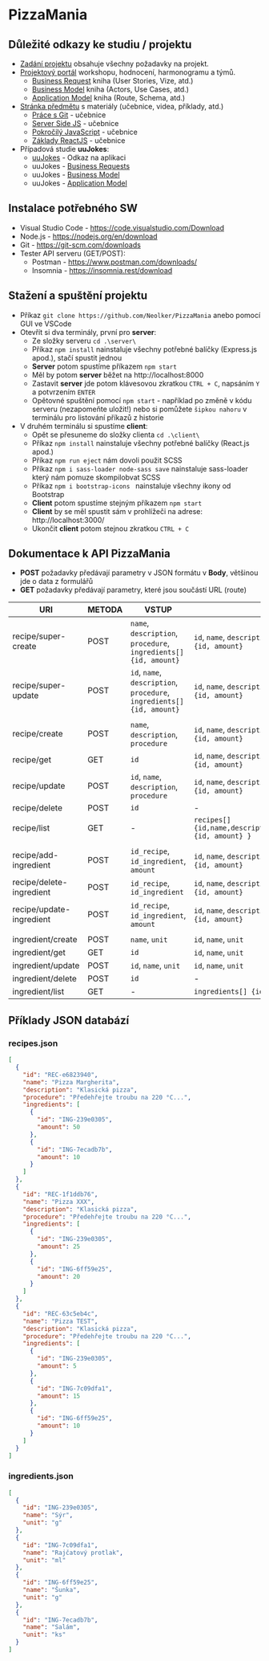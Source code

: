 # PizzaMania
## Důležité odkazy ke studiu / projektu
- [Zadání projektu](https://uuapp.plus4u.net/uu-dockit-maing02/4e68298f1658473e9bf5692272883290/document?documentId=63e66c5ad42df5003627e3d6) obsahuje všechny požadavky na projekt.
- [Projektový portál](https://uuapp.plus4u.net/uu-dockit-maing02/4e68298f1658473e9bf5692272883290/document?documentId=63e670ee46a3400036cf3231) workshopu, hodnocení, harmonogramu a týmů.
  - [Business Request](https://uuapp.plus4u.net/uu-bookkit-maing01/a994a2a988ee43d6ae7dcabf0d5b9f43/book/page?code=userStories) kniha (User Stories, Vize, atd.)
  - [Business Model](https://uuapp.plus4u.net/uu-bookkit-maing01/6a1fdf0c62714fd6ac143a8844f7495f/book/page?code=home) kniha (Actors, Use Cases, atd.)
  - [Application Model](https://uuapp.plus4u.net/uu-bookkit-maing01/d1b6a9636f904eca90ce86bb5258495d/book/page?code=home) kniha (Route, Schema, atd.)
- [Stránka předmětu](https://unicornuniversity.net/cs/cloud-application-architecture) s materiály (učebnice, videa, příklady, atd.)
  - [Práce s Git](https://uuapp.plus4u.net/uu-bookkit-maing01/92f4b54768304fd8a1088fadab560d53/book/page?code=welcome) - učebnice
  - [Server Side JS](https://uuapp.plus4u.net/uu-bookkit-maing01/37bcb632a07543e58625add6221ffafd/book/page?code=home) - učebnice
  - [Pokročilý JavaScript](https://uuapp.plus4u.net/uu-bookkit-maing01/36a8aef298b44a5bb1f1be2389146e9b/book/page?code=home) - učebnice
  - [Základy ReactJS](https://uuapp.plus4u.net/uu-bookkit-maing01/861481b4b8974cda8569b998eefad53c/book/page?code=home) - učebnice
- Případová studie **uuJokes**:
  - [uuJokes](https://uuapp.plus4u.net/uu-jokes-maing01/4ef6a7b01b5942ecbfb925b249af987f/jokes) - Odkaz na aplikaci
  - uuJokes - [Business Requests](https://uuapp.plus4u.net/uu-bookkit-maing01/a04c8463649b425fb8b46076c0c5e5d0/book/page?code=home)
  - uuJokes - [Business Model](https://uuapp.plus4u.net/uu-bookkit-maing01/a129e74e3bcc4fe4a4a95f5e4bb494ed/book/page?code=home)
  - uuJokes - [Application Model](https://uuapp.plus4u.net/uu-bookkit-maing01/71f8d7b5cfdc4336b0abfe47b3cb237b/book/page?code=home)

## Instalace potřebného SW
- Visual Studio Code - https://code.visualstudio.com/Download
- Node.js - https://nodejs.org/en/download
- Git - https://git-scm.com/downloads
- Tester API serveru (GET/POST):
  - Postman - https://www.postman.com/downloads/
  - Insomnia - https://insomnia.rest/download

## Stažení a spuštění projektu
- Příkaz `git clone https://github.com/Neolker/PizzaMania` anebo pomocí GUI ve VSCode
- Otevřít si dva terminály, první pro **server**:
  - Ze složky serveru `cd .\server\`
  - Příkaz `npm install` nainstaluje všechny potřebné balíčky (Express.js apod.), stačí spustit jednou
  - **Server** potom spustíme příkazem `npm start`
  - Měl by potom **server** běžet na http://localhost:8000
  - Zastavit **server** jde potom klávesovou zkratkou `CTRL + C`, napsáním `Y` a potvrzením `ENTER`
  - Opětovné spuštění pomocí `npm start` - například po změně v kódu serveru (nezapomeňte uložit!) nebo si pomůžete `šipkou nahoru` v terminálu pro listování příkazů z historie
- V druhém terminálu si spustíme **client**:
  - Opět se přesuneme do složky clienta  `cd .\client\`
  - Příkaz `npm install` nainstaluje všechny potřebné balíčky (React.js apod.)
  - Příkaz `npm run eject` nám dovoli použit SCSS
  - Příkaz `npm i sass-loader node-sass save` nainstaluje sass-loader který nám pomuze skompilobvat SCSS
  - Příkaz `npm i bootstrap-icons ` nainstaluje všechny ikony od Bootstrap
  - **Client** potom spustíme stejným příkazem `npm start`
  - **Client** by se měl spustit sám v prohlížeči na adrese: http://localhost:3000/
  - Ukončit **client** potom stejnou zkratkou `CTRL + C`

## Dokumentace k API PizzaMania

- **POST** požadavky předávají parametry v JSON formátu v **Body**, většinou jde o data z formulářů
- **GET** požadavky předávají parametry, které jsou součástí URL (route)
                                        
| URI                      | METODA | VSTUP                                                                  | VÝSTUP                                                                  |
| ------------------------ | ------ | ---------------------------------------------------------------------- | ----------------------------------------------------------------------- |
| recipe/super-create      | POST   | `name`, `description`, `procedure`, `ingredients[] {id, amount}`       | `id`,  `name`, `description`, `procedure`, `ingredients[] {id, amount}` |
| recipe/super-update      | POST   | `id`, `name`, `description`, `procedure`, `ingredients[] {id, amount}` | `id`,  `name`, `description`, `procedure`, `ingredients[] {id, amount}` |
|                          |        |                                                                        |                                                                         |
| recipe/create            | POST   | `name`, `description`, `procedure`                                     | `id`,  `name`, `description`, `procedure`, `ingredients[] {id, amount}` |
| recipe/get               | GET    | `id`                                                                   | `id`,  `name`, `description`, `procedure`, `ingredients[] {id, amount}` |
| recipe/update            | POST   | `id`, `name`, `description`, `procedure`                               | `id`,  `name`, `description`, `procedure`, `ingredients[] {id, amount}` |
| recipe/delete            | POST   | `id`                                                                   | -                                                                       |
| recipe/list              | GET    | -                                                                      | `recipes[] {id,name,description,procedure,ingredients[] {id, amount} }` |
|                          |        |                                                                        |                                                                         |
| recipe/add-ingredient    | POST   | `id_recipe`, `id_ingredient`, `amount`                                 | `id`,  `name`, `description`, `procedure`, `ingredients[] {id, amount}` |
| recipe/delete-ingredient | POST   | `id_recipe`, `id_ingredient`                                           | `id`,  `name`, `description`, `procedure`, `ingredients[] {id, amount}` |
| recipe/update-ingredient | POST   | `id_recipe`, `id_ingredient`, `amount`                                 | `id`,  `name`, `description`, `procedure`, `ingredients[] {id, amount}` |
|                          |        |                                                                        |                                                                         |
| ingredient/create        | POST   | `name`, `unit`                                                         | `id`, `name`, `unit`                                                    |
| ingredient/get           | GET    | `id`                                                                   | `id`, `name`, `unit`                                                    |
| ingredient/update        | POST   | `id`, `name`, `unit`                                                   | `id`, `name`, `unit`                                                    |
| ingredient/delete        | POST   | `id`                                                                   | -                                                                       |
| ingredient/list          | GET    | -                                                                      | `ingredients[] {id, name, unit}`                                        |

## Příklady JSON databází
### recipes.json

```JSON
[
  {
    "id": "REC-e6823940",
    "name": "Pizza Margherita",
    "description": "Klasická pizza",
    "procedure": "Předehřejte troubu na 220 °C...",
    "ingredients": [
      {
        "id": "ING-239e0305",
        "amount": 50
      },
      {
        "id": "ING-7ecadb7b",
        "amount": 10
      }
    ]
  },
  {
    "id": "REC-1f1ddb76",
    "name": "Pizza XXX",
    "description": "Klasická pizza",
    "procedure": "Předehřejte troubu na 220 °C...",
    "ingredients": [
      {
        "id": "ING-239e0305",
        "amount": 25
      },
      {
        "id": "ING-6ff59e25",
        "amount": 20
      }
    ]
  },
  {
    "id": "REC-63c5eb4c",
    "name": "Pizza TEST",
    "description": "Klasická pizza",
    "procedure": "Předehřejte troubu na 220 °C...",
    "ingredients": [
      {
        "id": "ING-239e0305",
        "amount": 5
      },
      {
        "id": "ING-7c09dfa1",
        "amount": 15
      },
      {
        "id": "ING-6ff59e25",
        "amount": 10
      }
    ]
  }
]
```

### ingredients.json

```JSON
[
  {
    "id": "ING-239e0305",
    "name": "Sýr",
    "unit": "g"
  },
  {
    "id": "ING-7c09dfa1",
    "name": "Rajčatový protlak",
    "unit": "ml"
  },
  {
    "id": "ING-6ff59e25",
    "name": "Šunka",
    "unit": "g"
  },
  {
    "id": "ING-7ecadb7b",
    "name": "Salám",
    "unit": "ks"
  }
]
```
